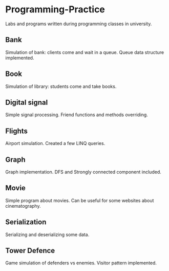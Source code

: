# Programming-Practice
Labs and programs written during programming classes in university.

## Bank

Simulation of bank: clients come and wait in a queue. Queue data structure implemented.

## Book

Simulation of library: students come and take books.

## Digital signal

Simple signal processing. Friend functions and methods overriding.
## Flights

Airport simulation. Created a few LINQ queries.

## Graph

Graph implementation. DFS and Strongly connected component included.

## Movie

Simple program about movies. Can be useful for some websites about cinematography.

## Serialization

Serializing and deserializing some data.

## Tower Defence

Game simulation of defenders vs enemies. Visitor pattern implemented.
